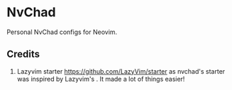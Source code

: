 # NvChad

Personal NvChad configs for Neovim.

## Credits

1) Lazyvim starter https://github.com/LazyVim/starter as nvchad's starter was inspired by Lazyvim's . It made a lot of things easier!

